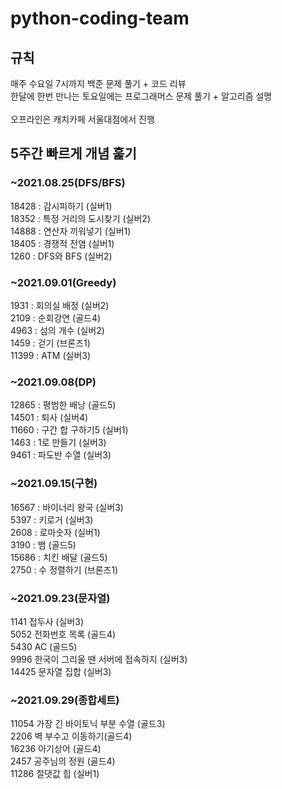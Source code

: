 # python-coding-team

## 규칙
매주 수요일 7시까지 백준 문제 풀기 + 코드 리뷰<br>
한달에 한번 만나는 토요일에는 프로그래머스 문제 풀기 + 알고리즘 설명<br>
<br>
오프라인은 캐치카페 서울대점에서 진행<br>

## 5주간 빠르게 개념 훑기

### ~2021.08.25(DFS/BFS)
18428 : 감시피하기 (실버1) <br>
18352 : 특정 거리의 도시찾기 (실버2) <br>
14888 : 연산자 끼워넣기 (실버1) <br>
18405 : 경쟁적 전염 (실버1) <br>
1260 : DFS와 BFS (실버2) <br>

### ~2021.09.01(Greedy)
1931 : 회의실 배정 (실버2) <br>
2109 : 순회강연 (골드4) <br>
4963 : 섬의 개수 (실버2) <br>
1459 : 걷기 (브론즈1) <br>
11399 : ATM (실버3) <br>

### ~2021.09.08(DP)
12865 : 평범한 배낭 (골드5) <br>
14501 : 퇴사 (실버4) <br>
11660 : 구간 합 구하기5 (실버1) <br>
1463 : 1로 만들기 (실버3) <br>
9461 : 파도반 수열 (실버3) <br>

### ~2021.09.15(구현)
16567 : 바이너리 왕국 (실버3) <br>
5397 : 키로거 (실버3) <br>
2608 : 로마숫자 (실버1) <br>
3190 : 뱀 (골드5) <br>
15686 : 치킨 배달 (골드5) <br>
2750 : 수 정렬하기 (브론즈1) <br>

### ~2021.09.23(문자열)
1141 접두사 (실버3) <br>
5052 전화번호 목록 (골드4) <br>
5430 AC (골드5) <br>
9996 한국이 그리울 땐 서버에 접속하지 (실버3) <br>
14425 문자열 집합 (실버3) <br>

### ~2021.09.29(종합세트)
11054 가장 긴 바이토닉 부분 수열 (골드3) <br>
2206 벽 부수고 이동하기(골드4) <br>
16236 아기상어 (골드4) <br>
2457 공주님의 정원 (골드4) <br>
11286 절댓값 힙 (실버1) <br>
